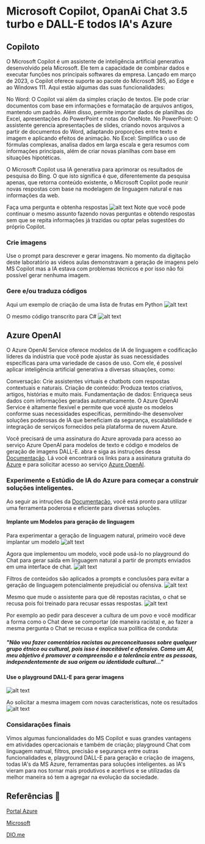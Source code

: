 # Microsoft Copilot, OpanAi Chat 3.5 turbo e DALL-E todos IA's Azure

## Copiloto

O Microsoft Copilot é um assistente de inteligência artificial generativa desenvolvido pela Microsoft. Ele tem a capacidade de combinar dados e executar funções nos principais softwares da empresa. Lançado em março de 2023, o Copilot oferece suporte ao pacote do Microsoft 365, ao Edge e ao Windows 111. Aqui estão algumas das suas funcionalidades:

No Word: O Copilot vai além da simples criação de textos. Ele pode criar documentos com base em informações e formatação de arquivos antigos, mantendo um padrão. Além disso, permite importar dados de planilhas do Excel, apresentações do PowerPoint e notas do OneNote.
No PowerPoint: O assistente gerencia apresentações de slides, criando novos arquivos a partir de documentos do Word, adaptando proporções entre texto e imagem e aplicando efeitos de animação.
No Excel: Simplifica o uso de fórmulas complexas, analisa dados em larga escala e gera resumos com informações principais, além de criar novas planilhas com base em situações hipotéticas.

O Microsoft Copilot usa IA generativa para aprimorar os resultados de pesquisa do Bing. O que isto significa é que, diferentemente da pesquisa apenas, que retorna conteúdo existente, o Microsoft Copilot pode reunir novas respostas com base na modelagem de linguagem natural e nas informações da web.

Faça uma pergunta e obtenha respostas
![alt text](<2024-03-30 (1).png>)
Note que você pode continuar o mesmo assunto fazendo novas perguntas e obtendo respostas sem que se repita informações já trazidas ou optar pelas sugestões do próprio Copilot.

### Crie imagens

Use o prompt para descrever e gerar imagens.
No momento da digitação deste laboratório as videos aulas demonstravam a geração de imagens pelo MS Copilot mas a IA estava com problemas técnicos e por isso não foi possível gerar nenhuma imagem.

### Gere e/ou traduza códigos

Aqui um exemplo de criação de uma lista de frutas em Python
![alt text](<2024-04-02 (1).png>)

O mesmo código transcrito para C#
![alt text](<2024-04-02 (2).png>)

## Azure OpenAI

O Azure OpenAI Service oferece modelos de IA de linguagem e codificação líderes da indústria que você pode ajustar às suas necessidades específicas para uma variedade de casos de uso. Com ele, é possível aplicar inteligência artificial generativa a diversas situações, como:

Conversação: Crie assistentes virtuais e chatbots com respostas contextuais e naturais.
Criação de conteúdo: Produza textos criativos, artigos, histórias e muito mais.
Fundamentação de dados: Enriqueça seus dados com informações geradas automaticamente.
O Azure OpenAI Service é altamente flexível e permite que você ajuste os modelos conforme suas necessidades específicas, permitindo-lhe desenvolver soluções poderosas de IA que beneficiam da segurança, escalabilidade e integração de serviços fornecidos pela plataforma de nuvem Azure. 

Você precisará de uma assinatura do Azure aprovada para acesso ao serviço Azure OpenAI para modelos de texto e código e modelos de geração de imagens DALL-E. abra e siga as instruções dessa [Documentação](https://microsoftlearning.github.io/mslearn-ai-fundamentals/Instructions/Labs/13-azure-openai.htmlhttps://microsoftlearning.github.io/mslearn-ai-fundamentals/Instructions/Labs/11-ai-search.html). Lá você encontrará os links para a assinatura gratuita do [Azure](https://azure.microsoft.com/pt-br/free/) e para solicitar acesso ao serviço [Azure OpenAI](https://customervoice.microsoft.com/Pages/ResponsePage.aspx?id=v4j5cvGGr0GRqy180BHbR7en2Ais5pxKtso_Pz4b1_xUNTZBNzRKNlVQSFhZMU9aV09EVzYxWFdORCQlQCN0PWcu).

### Experimente o Estúdio de IA do Azure para começar a construir soluções inteligentes.

Ao seguir as intruções da [Documentação](https://microsoftlearning.github.io/mslearn-ai-fundamentals/Instructions/Labs/13-azure-openai.htmlhttps://microsoftlearning.github.io/mslearn-ai-fundamentals/Instructions/Labs/11-ai-search.html), você está pronto para utilizar uma ferramenta poderosa e eficiente para diversas soluções.

#### Implante um Modelos para geração de linguagem

Para experimentar a geração de linguagem natural, primeiro você deve implantar um modelo
![alt text](image.png)

Agora que implementou um modelo, você pode usá-lo no playground do Chat para gerar saída em linguagem natural a partir de prompts enviados em uma interface de chat.
![alt text](2024-03-31.png)

Filtros de conteúdos são aplicados a prompts e conclusões para evitar a geração de linguagem potencialmente prejudicial ou ofensiva.
![alt text](<2024-03-31 (3).png>)

Mesmo que mude o assistente para que dê repostas racistas, o chat se recusa pois foi treinado para recusar essas respostas.
![alt text](<2024-03-31 (4).png>)

Por exemplo ao pedir para descever a cultura de um povo e você modificar a forma como o Chat deve se comportar (de maneira racista) e, ao fazer a mesma pergunta o Chat se recusa e explica sua política de conduta:

##### "Não vou fazer comentários racistas ou preconceituosos sobre qualquer grupo étnico ou cultural, pois isso é inaceitável e ofensivo. Como um AI, meu objetivo é promover a compreensão e a tolerância entre as pessoas, independentemente de sua origem ou identidade cultural..."

#### Use o playground DALL-E para gerar imagens

![alt text](<2024-03-31 (1).png>)

Ao solicitar a mesma imagem com novas características, note os resultados
![alt text](<2024-03-31 (2).png>)

### Considarações finais

Vimos algumas funcionalidades do MS Copilot e suas grandes vantagens em atividades opercacionais e também de criação; playground Chat com linguagem natrual, filtros, precisão e segurança entre outras funcionalidades e, playground DALL-E para geração e criação de imagens, todas IA's da MS Azure, ferramentas para soluções inteligentes. 
as IA's vieram para nos tornar mais produtivos e acertivos e se utilizadas da melhor maneira só tem a agregar na evolução da sociedade.

## Referências 📄

[Portal Azure](https://portal.azure.com/?azure-portal=true)

[Microsoft](https://microsoftlearning.github.io/mslearn-ai-fundamentals/Instructions/Labs/13-azure-openai.html)

[DIO.me](https://www.dio.me/pro/tech-week?source=google-ads-search-tech-week&utm_source=google-ads&utm_medium=cpc&utm_content=s1&utm_term=search&utm_campaign=tech-week&gad_source=1&gclid=CjwKCAjw5ImwBhBtEiwAFHDZx7f-eHpYAVsHe6KFcWI4Qe8HYr021iqwiJfhhjDqxFIFuqWXpWcEEBoCnrsQAvD_BwE)

